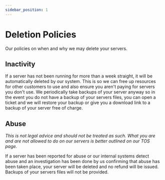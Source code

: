 ```yaml
---
sidebar_position: 1
---
```


# Deletion Policies

Our policies on when and why we may delete your servers.

## Inactivity

If a server has not been running for more than a week straight, it will be automatically deleted by our system. This is so we can free up resources for other customers to use and also ensure you aren't paying for servers you don't use. We periodically take backups of your server anyway so in the event you do not have a backup of your servers files, you can open a ticket and we will restore your backup or give you a download link to a backup of your server free of charge.

## Abuse

*This is not legal advice and should not be treated as such. What you are and are not allowed to do on our servers is better outlined on our TOS page.*

If a server has been reported for abuse or our internal systems detect abuse and an investigation has been done by us confirming that abuse has been taken place, your server will be deleted and no refund will be issued. Backups of your servers files will not be provided.